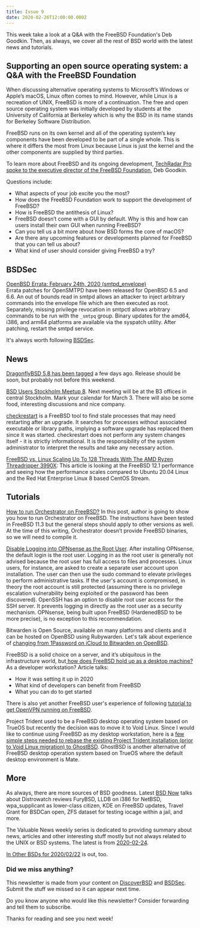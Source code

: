 ```yaml
---
title: Issue 9
date: 2020-02-26T12:00:00.000Z
---
```


 This week take a look at a Q&A with the FreeBSD Foundation's Deb Goodkin. Then, as always, we cover all the rest of BSD world with the latest news and tutorials.

<!-- more -->

## Supporting an open source operating system: a Q&A with the FreeBSD Foundation   

When discussing alternative operating systems to Microsoft’s Windows or Apple’s macOS, Linux often comes to mind. However, while Linux is a recreation of UNIX, FreeBSD is more of a continuation. The free and open source operating system was initially developed by students at the University of California at Berkeley which is why the BSD in its name stands for Berkeley Software Distribution.

FreeBSD runs on its own kernel and all of the operating system’s key components have been developed to be part of a single whole. This is where it differs the most from Linux because Linux is just the kernel and the other components are supplied by third parties.

To learn more about FreeBSD and its ongoing development, [TechRadar Pro spoke to the executive director of the FreeBSD Foundation](https://www.techradar.com/in/news/supporting-an-open-source-operating-system-a-qanda-with-the-freebsd-foundation?utm_source=bsdweekly), Deb Goodkin.

Questions include:

- What aspects of your job excite you the most?
- How does the FreeBSD Foundation work to support the development of FreeBSD?
- How is FreeBSD the antithesis of Linux?
- FreeBSD doesn’t come with a GUI by default. Why is this and how can users install their own GUI when running FreeBSD?
- Can you tell us a bit more about how BSD forms the core of macOS?
- Are there any upcoming features or developments planned for FreeBSD that you can tell us about?
- What kind of user should consider giving FreeBSD a try?

## BSDSec

[OpenBSD Errata: February 24th, 2020 (smtpd_envelope)](https://bsdsec.net/articles/openbsd-errata-february-24th-2020-smtpd_envelope?utm_source=bsdweekly)  
Errata patches for OpenSMTPD have been released for OpenBSD 6.5 and 6.6. An out of bounds read in smtpd allows an attacker to inject arbitrary commands into the envelope file which are then executed as root. Separately, missing privilege revocation in smtpctl allows arbitrary commands to be run with the `_smtpq` group. Binary updates for the amd64, i386, and arm64 platforms are available via the syspatch utility. After patching, restart the smtpd service.

It's always worth following [BSDSec](https://bsdsec.net).

## News

[DragonflyBSD 5.8 has been tagged](http://lists.dragonflybsd.org/pipermail/commits/2020-February/720529.html?utm_source=bsdweekly) a few days ago. Release should be soon, but probably not before this weekend.

[BSD Users Stockholm Meetup 8](https://www.meetup.com/BSD-Users-Stockholm/events/267873938/?utm_source=bsdweekly). Next meeting will be at the B3 offices in central Stockholm. Mark your calendar for March 3. There will also be some food, interesting discussions and nice company.

[checkrestart](https://github.com/Freaky/checkrestart?utm_source=bsdweekly) is a FreeBSD tool to find stale processes that may need restarting after an upgrade. It searches for processes without associated executable or library paths, implying a software upgrade has replaced them since it was started. checkrestart does not perform any system changes itself - it is strictly informational. It is the responsibility of the system administrator to interpret the results and take any necessary action.

[FreeBSD vs. Linux Scaling Up To 128 Threads With The AMD Ryzen Threadripper 3990X](https://www.phoronix.com/scan.php?page=article&item=3990x-freebsd-bsd&num=1&utm_source=bsdweekly): This article is looking at the FreeBSD 12.1 performance and seeing how the performance scales compared to Ubuntu 20.04 Linux and the Red Hat Enterprise Linux 8 based CentOS Stream.

## Tutorials

[How to run Orchestrator on FreeBSD?](https://www.percona.com/blog/2020/02/17/how-to-run-orchestrator-on-freebsd/?utm_source=bsdweekly) In this post, author is going to show you how to run Orchestrator on FreeBSD. The instructions have been tested in FreeBSD 11.3 but the general steps should apply to other versions as well. At the time of this writing, Orchestrator doesn’t provide FreeBSD binaries, so we will need to compile it.

[Disable Logging into OPNsense as the Root User](https://homenetworkguy.com/how-to/disable-root-user-opnsense/?utm_source=bsdweekly). After installing OPNsense, the default login is the root user. Logging in as the root user is generally not advised because the root user has full access to files and processes. Linux users, for instance, are asked to create a separate user account upon installation. The user can then use the sudo command to elevate privileges to perform administrative tasks. If the user's account is compromised, in theory the root account is still protected (assuming there is no privilege escalation vulnerability being exploited or the password has been discovered). OpenSSH has an option to disable root user access for the SSH server. It prevents logging in directly as the root user as a security mechanism. OPNsense, being built upon FreeBSD (HardenedBSD to be more precise), is no exception to this recommendation.

Bitwarden is Open Source, available on many platforms and clients and it can be hosted on OpenBSD using Rubywarden. Let's talk about experience of [changing from 1Password on iCloud to Bitwarden on OpenBSD](https://www.tumfatig.net/20200221/from-1password-on-icloud-to-bitwarden-on-openbsd/?utm_source=bsdweekly).

FreeBSD is a solid choice on a server, and it’s ubiquitous in the infrastructure world, but[ how does FreeBSD hold up as a desktop machine?](https://www.hackernoon.com/can-you-use-freebsd-for-a-developer-machine-in-2020-fc653bk5?utm_source=bsdweekly) As a developer workstation? Article talks:
- How it was setting it up in 2020
- What kind of developers can benefit from FreeBSD
- What you can do to get started  

There is also yet another FreeBSD user's experience of following [tutorial to get OpenVPN running on FreeBSD](https://euroquis.nl//blabla/2020/02/23/openvpn.html?utm_source=bsdweekly).

Project Trident used to be a FreeBSD desktop operating system based on TrueOS but recently the decision was to move it to Void Linux. Since I would like to continue using FreeBSD as my desktop workstation, here is a [few simple steps needed to rebase the existing Project Trident installation (prior to Void Linux migration) to GhostBSD](https://github.com/maxsteciuk/TridentToGhostBSD/blob/master/README.md?utm_source=bsdweekly). GhostBSD is another alternative of FreeBSD desktop operation system based on TrueOS where the default desktop environment is Mate.

## More

As always, there are more sources of BSD goodness. Latest [BSD Now](https://www.youtube.com/watch?v=N_6ptyYMHBw&utm_source=bsdweekly) talks about Distrowatch reviews FuryBSD, LLDB on i386 for NetBSD, wpa_supplicant as lower-class citizen, KDE on FreeBSD updates, Travel Grant for BSDCan open, ZFS dataset for testing iocage within a jail, and more.

The Valuable News weekly series is dedicated to providing summary about news, articles and other interesting stuff mostly but not always related to the UNIX or BSD systems. The latest is from [2020-02-24](https://vermaden.wordpress.com/2020/02/24/valuable-news-2020-02-24/?utm_source=bsdweekly).

[In Other BSDs for 2020/02/22](https://www.dragonflydigest.com/2020/02/22/24187.html) is out, too.

### Did we miss anything?

This newsletter is made from your content on [DiscoverBSD](https://discoverbsd.com) and [BSDSec](https://bsdsec.net). Submit the stuff we missed so it can appear next time.

Do you know anyone who would like this newsletter? Consider forwarding and tell them to subscribe.

Thanks for reading and see you next week!

